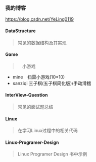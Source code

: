 ### 我的博客

https://blog.csdn.net/YeLing0119


#### DataStructure 
>常见的数据结构及其实现

#### Game
>　小游戏

- mine　扫雷小游戏(10*10)
- sanziqi 三子棋(五子棋简化版)/手动滑稽

#### InterView-Question
> 常见的面试题总结

#### Linux 
> 在学习Linux过程中的相关代码

#### Linux-Programer-Design
> Linux Programer Design 书中示例
